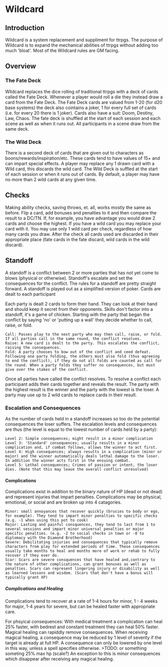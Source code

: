 # Wildcard

## Introduction

Wildcard is a system replacement and suppliment for ttrpgs. The purpose of Wildcard is to expand the mechanical abilities of ttrpgs without adding too much 'bloat'. Most of the Wildcard rules are GM facing.

## Overview

### The Fate Deck

WIldcard replaces the dice rolling of traditional ttrpgs with a deck of cards called the Fate Deck. Whenever a player would roll a die they instead draw a card from the Fate Deck. The Fate Deck cards are valued from 1-20 (for d20 base systems) the deck also cointains a joker, 1 for every full set of cards (i.e. for every 20 there is 1 joker). Cards also have a suit: Doom, Destiny, Law, Chaos. The fate deck is shuffled at the start of each session and each scene as well as when it runs out. All participants in a scene draw from the same deck.

### The Wild Deck

There is a second deck of cards that are given out to characters as boons/rewards/inspiration/etc. These cards tend to have values of 15+ and can impart special effects. A player may replace any 1 drawn card with a Wild card, this discards the wild card. The Wild Deck is suffled at the start of each session or when it runs out of cards. By default, a player may have no more than 2 wild cards at any given time.

## Checks

Making ability checks, saving throws, et. all, works mostly the same as before. Flip a card, add bonuses and penalties to it and then compare the result to a DC/TN.
    If, for example, you have advantage you would draw 2 cards and choose the highest.
If you have a wild card you may replace your card with it. You may use only 1 wild card per check, regardless of how many cards you draw.
After the check all cards used are discarded in their appropriate place (fate cards in the fate discard, wild cards in the wild discard).

## Standoff

A standoff is a conflict between 2 or more parties that has not yet come to blows (physical or otherwise). Standoff's escalate and set the consequences for the conflict. The rules for a standoff are pretty straight forward. A standoff is played out as a simplified version of poker. Cards are dealt to each participant

Each party is dealt 2 cards to form their hand. They can look at their hand and should keep it secret from their opponents. Skills don't factor into a standoff, it's a game of chicken.
Starting with the party that began the conflict by saying 'no' or 'putting up a wall' they decide whether to call, raise, or fold.

    Call: Passes play to the next party who may then call, raise, or fold. If all parties call in the same round, the conflict resolves.
    Raise: A new card is dealt to the party. This escalates the conflict, raising the consequences.
    Fold: A party chooses to bow out of the conflict and ceed defeat. Following one party folding, the others must also fold (thus agreeing to end the conflict), if they do not all folds are counted as call for the round. When a party folds they suffer no consequences, but must give over the stakes of the conflict.

Once all parties have called the conflict resolves. To resolve a conflict each participant adds their cards together and reveals the result. The party with the highest result is the winner and the party with the lowest is the loser. 
A party may use up to 2 wild cards to replace cards in their result.

### Escalation and Consequences

As the number of cards held in a standoff increases so too do the potential consequences the loser suffers. The escalation levels and consequences are thus (the level is equal to the lowest number of cards held by a party):

    Level 2: Simple consequences; might result in a minor complication
    Level 3: 'Standard' consequences; usually results in a minor complication and, if combat follows, allows the winner to act first.
    Level 4: High consequences; always results in a complication (minor or major) and the winner automatically deals lethal damage to the loser. In addition the winner acts first in the ensuing combat.
    Level 5: Lethal consequences; Crimes of passion or intent, the loser dies. (Note that this may leave the overall conflict unresolved)

#### Complications

Complications exist in addition to the binary nature of HP (dead or not dead) and represent injuries that impart penalties. Complications may be physical, emotional, or social and are broken up into 4 catagories.

    Minor: small annoyances that recover quickly (brusies to body or ego, for example). They tend to impart minor penalties to specific checks (e.g. -1 when using this pot to cook)
    Major: Lasting and painful consquences, they tend to last from 1 to several sessions and impart minor universal penalties or major specific penalties. (e.g. -2 to social checks in town or -8 to diplomacy with the Diamond Brotherhood)
    Severe: Debilitating injuries and consequences that typically remove characters from play for extended periods of time. These consequences usually take months to heal and months more of work or rehab to fully recover if they ever do.
    Scar: Scars are severe consquences that have healed and,contrary to the nature of other complications, can grant bonuses as well as penalties. Scars can represent lingering injury or disability as well as learned lessons and wisdom. (Scars that don't have a bonus will typically grant XP)

##### Complications and Healing

Complications tend to recover at a rate of 1-4 hours for minor, 1 - 4 weeks for major, 1-4 years for severe, but can be healed faster with appropriate care.

For phsyical consequences:
With medical treatment a complication can heal 25% faster, with bedrest and constant treatment they can heal 50% faster. Magical healing can rapiddly remove consequences. When receiving magical healing, a consequence may be reduced by 1 level of severity if the target is already at full HP. A consequence can only be lowered by one level in this way, unless a spell specifies otherwise.
    >TODO: or something someting 25% max hp (scale?)
An exception to this is minor consequences which disappear after receiving any magical healing.

